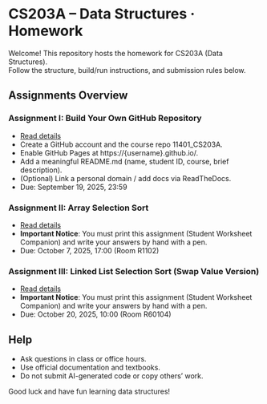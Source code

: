 # CS203A – Data Structures · Homework
Welcome! This repository hosts the homework for CS203A (Data Structures).  
Follow the structure, build/run instructions, and submission rules below.  

## Assignments Overview
### Assignment I: Build Your Own GitHub Repository
- [Read details](./AssignmentI/Assignment_I.pdf)
- Create a GitHub account and the course repo 11401_CS203A.
- Enable GitHub Pages at https://{username}.github.io/.
- Add a meaningful README.md (name, student ID, course, brief description).
- (Optional) Link a personal domain / add docs via ReadTheDocs.
- Due: September 19, 2025, 23:59

### Assignment II: Array Selection Sort
- [Read details](./AssignmentII/Assignment_II.pdf)
- **Important Notice**: You must print this assignment (Student Worksheet Companion) and write your answers by hand with a pen.
- Due: October 7, 2025, 17:00 (Room R1102)

### Assignment III: Linked List Selection Sort (Swap Value Version)
- [Read details](./AssignmentIII/Assignment_III.pdf)
- **Important Notice**: You must print this assignment (Student Worksheet Companion) and write your answers by hand with a pen.
- Due: October 20, 2025, 10:00 (Room R60104)

## Help
- Ask questions in class or office hours.
- Use official documentation and textbooks.
- Do not submit AI-generated code or copy others’ work.

Good luck and have fun learning data structures!  